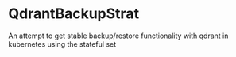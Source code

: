 # QdrantBackupStrat

An attempt to get stable backup/restore functionality with qdrant in kubernetes using the stateful set
